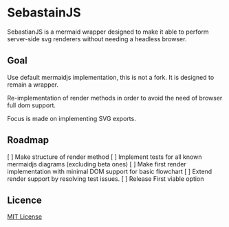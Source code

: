 # SebastainJS

SebastianJS is a mermaid wrapper designed to make it able to perform server-side svg renderers without needing a headless browser.

## Goal

Use default mermaidjs implementation, this is not a fork. It is designed to remain a wrapper.

Re-implementation of render methods in order to avoid the need of browser full dom support.

Focus is made on implementing SVG exports.

## Roadmap

[ ] Make structure of render method
[ ] Implement tests for all known mermaidjs diagrams (excluding beta ones)
[ ] Make first render implementation with minimal DOM support for basic flowchart
[ ] Extend render support by resolving test issues.
[ ] Release First viable option

## Licence

[MIT License](./LICENSE.md)
